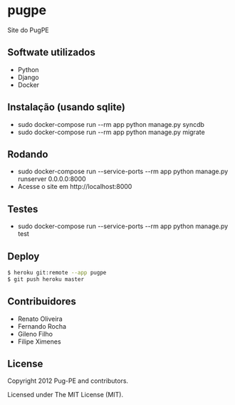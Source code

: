pugpe
=====

Site do PugPE


Softwate utilizados
-------------------

- Python
- Django
- Docker

Instalação (usando sqlite)
--------------------------

- sudo docker-compose run --rm app python manage.py syncdb 
- sudo docker-compose run --rm app python manage.py migrate


Rodando
-------

- sudo docker-compose run --service-ports --rm app python manage.py runserver 0.0.0.0:8000
- Acesse o site em http://localhost:8000


Testes
------

- sudo docker-compose run --service-ports --rm app python manage.py test

Deploy
------

```bash
$ heroku git:remote --app pugpe
$ git push heroku master
```

Contribuidores
--------------
- Renato Oliveira
- Fernando Rocha
- Gileno Filho
- Filipe Ximenes

License
-------

Copyright 2012 Pug-PE and contributors.

Licensed under The MIT License (MIT).
